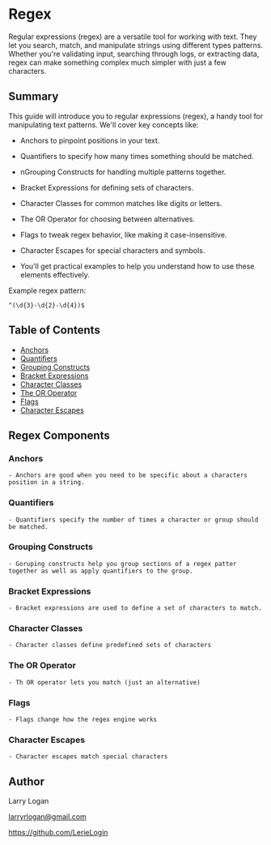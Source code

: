 # Regex

Regular expressions (regex) are a versatile tool for working with text. They let you search, match, and manipulate strings using different types patterns. Whether you're validating input, searching through logs, or extracting data, regex can make something complex much simpler with just a few characters.

## Summary

This guide will introduce you to regular expressions (regex), a handy tool for manipulating text patterns. We'll cover key concepts like:

- Anchors to pinpoint positions in your text.

- Quantifiers to specify how many times something should be matched.

- nGrouping Constructs for handling multiple patterns together.

- Bracket Expressions for defining sets of characters.

- Character Classes for common matches like digits or letters.

- The OR Operator for choosing between alternatives.

- Flags to tweak regex behavior, like making it case-insensitive.

- Character Escapes for special characters and symbols.

- You’ll get practical examples to help you understand how to use these elements effectively.

Example regex pattern:

```^(\d{3}-\d{2}-\d{4})$```

## Table of Contents

- [Anchors](#anchors)
- [Quantifiers](#quantifiers)
- [Grouping Constructs](#grouping-constructs)
- [Bracket Expressions](#bracket-expressions)
- [Character Classes](#character-classes)
- [The OR Operator](#the-or-operator)
- [Flags](#flags)
- [Character Escapes](#character-escapes)

## Regex Components

### Anchors
    - Anchors are good when you need to be specific about a characters position in a string.

### Quantifiers
    - Quantifiers specify the number of times a character or group should be matched.

### Grouping Constructs
    - Goruping constructs help you group sections of a regex patter together as well as apply quantifiers to the group.


### Bracket Expressions
    - Bracket expressions are used to define a set of characters to match.

### Character Classes
    - Character classes define predefined sets of characters

### The OR Operator
    - Th OR operator lets you match (just an alternative)

### Flags
    - Flags change how the regex engine works

### Character Escapes
    - Character escapes match special characters 

## Author

Larry Logan

larryrlogan@gmail.com

https://github.com/LerieLogin

